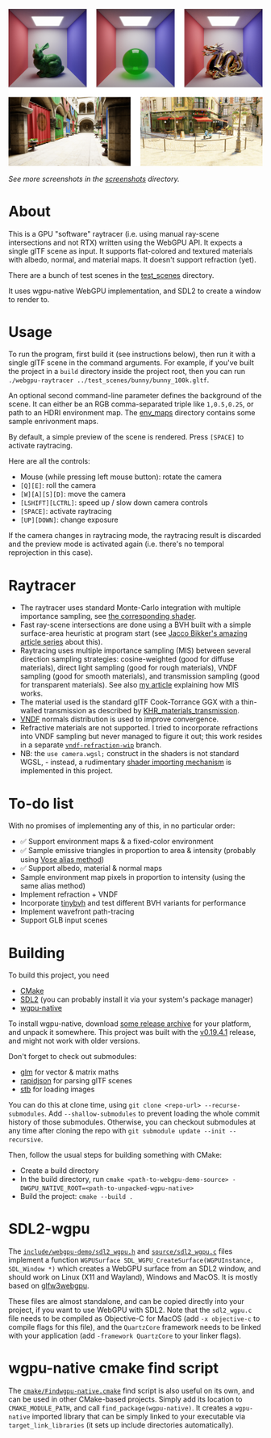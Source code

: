 ![](screenshots/combined.png)

*See more screenshots in the [screenshots](screenshots) directory.*

# About

This is a GPU "software" raytracer (i.e. using manual ray-scene intersections and not RTX) written using the WebGPU API. It expects a single glTF scene as input. It supports flat-colored and textured materials with albedo, normal, and material maps. It doesn't support refraction (yet).

There are a bunch of test scenes in the [test_scenes](test_scenes) directory.

It uses wgpu-native WebGPU implementation, and SDL2 to create a window to render to.

# Usage

To run the program, first build it (see instructions below), then run it with a single glTF scene in the command arguments. For example, if you've built the project in a `build` directory inside the project root, then you can run `./webgpu-raytracer ../test_scenes/bunny/bunny_100k.gltf`.

An optional second command-line parameter defines the background of the scene. It can either be an RGB comma-separated triple like `1,0.5,0.25`, or path to an HDRI environment map. The [env_maps](env_maps) directory contains some sample enrivonment maps.

By default, a simple preview of the scene is rendered. Press `[SPACE]` to activate raytracing.

Here are all the controls:
* Mouse (while pressing left mouse button): rotate the camera
* `[Q][E]`: roll the camera
* `[W][A][S][D]`: move the camera
* `[LSHIFT][LCTRL]`: speed up / slow down camera controls
* `[SPACE]`: activate raytracing
* `[UP][DOWN]`: change exposure

If the camera changes in raytracing mode, the raytracing result is discarded and the preview mode is activated again (i.e. there's no temporal reprojection in this case).

# Raytracer

* The raytracer uses standard Monte-Carlo integration with multiple importance sampling, see [the corresponding shader](shaders/raytrace_monte_carlo.wgsl).
* Fast ray-scene intersections are done using a BVH built with a simple surface-area heuristic at program start (see [Jacco Bikker's amazing article series](https://jacco.ompf2.com/2022/04/13/how-to-build-a-bvh-part-1-basics/) about this).
* Raytracing uses multiple importance sampling (MIS) between several direction sampling strategies: cosine-weighted (good for diffuse materials), direct light sampling (good for rough materials), VNDF sampling (good for smooth materials), and transmission sampling (good for transparent materials). See also [my article](https://lisyarus.github.io/blog/posts/multiple-importance-sampling.html) explaining how MIS works.
* The material used is the standard glTF Cook-Torrance GGX with a thin-walled transmission as described by [KHR_materials_transmission](https://github.com/KhronosGroup/glTF/blob/main/extensions/2.0/Khronos/KHR_materials_transmission/README.md).
* [VNDF](https://gpuopen.com/download/publications/Bounded_VNDF_Sampling_for_Smith-GGX_Reflections.pdf) normals distribution is used to improve convergence.
* Refractive materials are not supported. I tried to incorporate refractions into VNDF sampling but never managed to figure it out; this work resides in a separate [`vndf-refraction-wip`](https://github.com/lisyarus/webgpu-raytracer/tree/vndf-refraction-wip) branch.
* NB: the `use camera.wgsl;` construct in the shaders is not standard WGSL, - instead, a rudimentary [shader importing mechanism](source/shader_registry.cpp) is implemented in this project.

# To-do list

With no promises of implementing any of this, in no particular order:
* ✅ Support environment maps & a fixed-color environment
* ✅ Sample emissive triangles in proportion to area & intensity (probably using [Vose alias method](https://en.wikipedia.org/wiki/Alias_method))
* ✅ Support albedo, material & normal maps
* Sample environment map pixels in proportion to intensity (using the same alias method)
* Implement refraction + VNDF
* Incorporate [tinybvh](https://github.com/jbikker/tinybvh) and test different BVH variants for performance
* Implement wavefront path-tracing
* Support GLB input scenes

# Building

To build this project, you need
* [CMake](https://cmake.org)
* [SDL2](https://www.libsdl.org/) (you can probably install it via your system's package manager)
* [wgpu-native](https://github.com/gfx-rs/wgpu-native)

To install wgpu-native, download [some release archive](https://github.com/gfx-rs/wgpu-native/releases) for your platform, and unpack it somewhere. This project was built with the [v0.19.4.1](https://github.com/gfx-rs/wgpu-native/releases/tag/v0.19.4.1) release, and might not work with older versions.

Don't forget to check out submodules:
* [glm](https://github.com/g-truc/glm) for vector & matrix maths
* [rapidjson](https://github.com/Tencent/rapidjson) for parsing glTF scenes
* [stb](https://github.com/nothings/stb) for loading images

You can do this at clone time, using `git clone <repo-url> --recurse-submodules`. Add `--shallow-submodules` to prevent loading the whole commit history of those submodules. Otherwise, you can checkout submodules at any time after cloning the repo with `git submodule update --init --recursive`.

Then, follow the usual steps for building something with CMake:
* Create a build directory
* In the build directory, run `cmake <path-to-webgpu-demo-source> -DWGPU_NATIVE_ROOT=<path-to-unpacked-wgpu-native>`
* Build the project: `cmake --build .`

# SDL2-wgpu

The [`include/webgpu-demo/sdl2_wgpu.h`](include/webgpu-demo/sdl_wgpu.h) and [`source/sdl2_wgpu.c`](source/sdl_wgpu.c) files implement a function `WGPUSurface SDL_WGPU_CreateSurface(WGPUInstance, SDL_Window *)` which creates a WebGPU surface from an SDL2 window, and should work on Linux (X11 and Wayland), Windows and MacOS. It is mostly based on [glfw3webgpu](https://github.com/eliemichel/glfw3webgpu/blob/main/glfw3webgpu.c).

These files are almost standalone, and can be copied directly into your project, if you want to use WebGPU with SDL2. Note that the `sdl2_wgpu.c` file needs to be compiled as Objective-C for MacOS (add `-x objective-c` to compile flags for this file), and the `QuartzCore` framework needs to be linked with your application (add `-framework QuartzCore` to your linker flags).

# wgpu-native cmake find script

The [`cmake/Findwgpu-native.cmake`](https://github.com/lisyarus/webgpu-demo/blob/main/cmake/Findwgpu-native.cmake) find script is also useful on its own, and can be used in other CMake-based projects. Simply add its location to `CMAKE_MODULE_PATH`, and call `find_package(wgpu-native)`. It creates a `wgpu-native` imported library that can be simply linked to your executable via `target_link_libraries` (it sets up include directories automatically).
